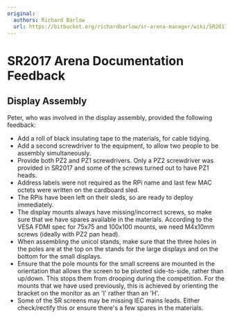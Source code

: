 ```yaml
---
original:
  authors: Richard Barlow
  url: https://bitbucket.org/richardbarlow/sr-arena-manager/wiki/SR2017_feedback
---
```

# SR2017 Arena Documentation Feedback

## Display Assembly

Peter, who was involved in the display assembly, provided the following feedback:

 * Add a roll of black insulating tape to the materials, for cable tidying.
 * Add a second screwdriver to the equipment, to allow two people to be assembly simultaneously.
 * Provide both PZ2 and PZ1 screwdrivers. Only a PZ2 screwdriver was provided in SR2017 and some of the screws turned out to have PZ1 heads.
 * Address labels were not required as the RPi name and last few MAC octets were written on the cardboard sled.
 * The RPis have been left on their sleds, so are ready to deploy immediately.
 * The display mounts always have missing/incorrect screws, so make sure that we have spares available in the materials. According to the VESA FDMI spec for 75x75 and 100x100 mounts, we need M4x10mm screws (ideally with PZ2 pan head).
 * When assembling the unicol stands, make sure that the three holes in the poles are at the top on the stands for the large displays and on the bottom for the small displays.
 * Ensure that the pole mounts for the small screens are mounted in the orientation that allows the screen to be pivoted side-to-side, rather than up/down. This stops them from drooping during the competition. For the mounts that we have used previously, this is achieved by orienting the bracket on the monitor as an 'I' rather than an 'H'.
 * Some of the SR screens may be missing IEC mains leads. Either check/rectify this or ensure there's a few spares in the materials.
